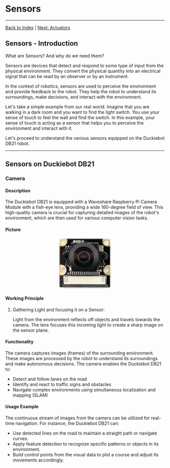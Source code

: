 # Sensors

---

[Back to Index](README.md) | [Next: Actuators](actuators.md)

## Sensors - Introduction

What are Sensors? And why do we need them?

Sensors are devices that detect and respond to some type of input from the physical environment.
They convert the physical quantity into an electrical signal that can be read by an observer or by an instrument.

In the context of robotics, sensors are used to perceive the environment and provide feedback to the robot.
They help the robot to understand its surroundings, make decisions, and interact with the environment.

Let's take a simple example from our real world.
Imagine that you are walking in a dark room and you want to find the light switch.
You use your sense of touch to feel the wall and find the switch.
In this example, your sense of touch is acting as a sensor that helps you to perceive the environment and interact with it.

Let's proceed to understand the various sensors equipped on the Duckiebot DB21 robot.

---

## Sensors on Duckiebot DB21

### Camera

#### Description

The Duckiebot DB21 is equipped with a Waveshare Raspberry Pi Camera Module with a fish-eye lens, providing a wide 160-degree field of view. This high-quality camera is crucial for capturing detailed images of the robot's environment, which are then used for various computer vision tasks.

#### Picture

<div align="center">
<img src="images/camera.jpg" alt="Camera Picture">
</div>

#### Working Principle

1. Gathering Light and focusing it on a Sensor:

    Light from the environment reflects off objects and travels towards the camera. The lens focuses this incoming light to create a sharp image on the sensor plane.

#### Functionality

The camera captures images (frames) of the surrounding environment.
These images are processed by the robot to understand its surroundings and make autonomous decisions.
The camera enables the Duckiebot DB21 to:

- Detect and follow lanes on the road
- Identify and react to traffic signs and obstacles
- Navigate complex environments using simultaneous localization and mapping (SLAM)

#### Usage Example

The continuous stream of images from the camera can be utilized for real-time navigation.
For instance, the Duckiebot DB21 can:

- Use detected lines on the road to maintain a straight path or navigate curves.
- Apply feature detection to recognize specific patterns or objects in its environment.
- Build control points from the visual data to plot a course and adjust its movements accordingly.

